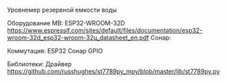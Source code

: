 Уровнемер резервной емкости воды

Оборудование
MB:	ESP32-WROOM-32D		https://www.espressif.com/sites/default/files/documentation/esp32-wroom-32d_esp32-wroom-32u_datasheet_en.pdf
Сонар:


Коммутация:
ESP32		Сонар
GPIO		

Библиотеки:
Драйвер	https://github.com/russhughes/st7789py_mpy/blob/master/lib/st7789py.py
	